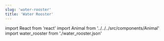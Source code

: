 ```yaml
---
slug: 'water-rooster'
title: 'Water Rooster'
---
```

    
import React from 'react'
import Animal from '../../../src/components/Animal'
import water_rooster from './water_rooster.json'
    
<Animal data={water_rooster} />
